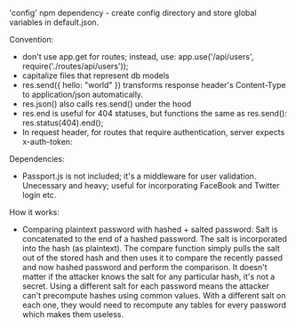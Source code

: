 'config' npm dependency - create config directory and store global variables in default.json.

Convention: 
- don't use app.get for routes; instead, use:
    app.use('/api/users', require('./routes/api/users'));
- capitalize files that represent db models
- res.send({ hello: "world" }) transforms response header's Content-Type to application/json automatically. 
- res.json() also calls res.send() under the hood
- res.end is useful for 404 statuses, but functions the same as res.send():         
    res.status(404).end();
- In request header, for routes that require authentication, server expects
        x-auth-token: <javascript web token value here>

Dependencies:
- Passport.js is not included; it's a middleware for user validation. Unecessary and heavy; useful for incorporating FaceBook and Twitter login etc.

How it works:
- Comparing plaintext password with hashed + salted password: Salt is concatenated to the end of a hashed password. The salt is incorporated into the hash (as plaintext). The compare function simply pulls the salt out of the stored hash and then uses it to compare the recently passed and now hashed password and perform the comparison. It doesn't matter if the attacker knows the salt for any particular hash, it's not a secret. Using a different salt for each password means the attacker can't precompute hashes using common values. With a different salt on each one, they would need to recompute any tables for every password which makes them useless.